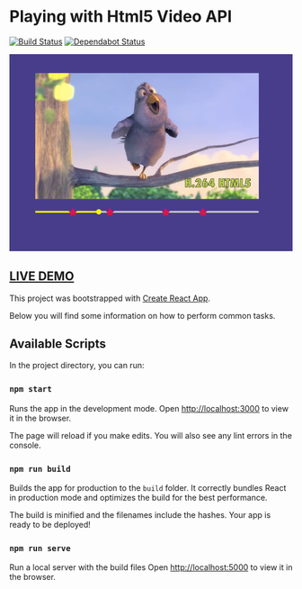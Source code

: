 # Playing with Html5 Video API

[![Build Status](https://travis-ci.org/iondrimba/react-video-player.svg?branch=master)](https://travis-ci.org/iondrimba/react-video-player) [![Dependabot Status](https://api.dependabot.com/badges/status?host=github&repo=iondrimba/react-video-player)](https://dependabot.com)

![Demo](https://raw.githubusercontent.com/iondrimba/images/master/video-player.PNG)

## [LIVE DEMO](https://iondrimba.github.io/react-video-player/build/?cache=123)

This project was bootstrapped with [Create React App](https://github.com/facebookincubator/create-react-app).

Below you will find some information on how to perform common tasks.

## Available Scripts

In the project directory, you can run:

### `npm start`

Runs the app in the development mode.
Open [http://localhost:3000](http://localhost:3000) to view it in the browser.

The page will reload if you make edits.
You will also see any lint errors in the console.

### `npm run build`

Builds the app for production to the `build` folder.
It correctly bundles React in production mode and optimizes the build for the best performance.

The build is minified and the filenames include the hashes.
Your app is ready to be deployed!

### `npm run serve`

Run a local server with the build files
Open [http://localhost:5000](http://localhost:5000) to view it in the browser.
